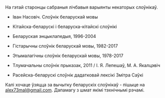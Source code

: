 На гэтай старонцы сабраныя лічбавыя варыянты некаторых слоўнікаў.

* Іван Насовіч. Слоўнік беларускай мовы

* Кітайска-беларускі і беларуска-кітайскі слоўнікі

* Беларуская энцыклапедыя, 1996-2004

* Гістарычны слоўнік беларускай мовы, 1982-2017

* Этымалагічны слоўнік беларускай мовы, 1978-2017

* Тлумачальны слоўнік прыказак, 2011 / I. Я. Лепешаў, М. А. Якалцэвіч

* Расейска-беларускі слоўнік дадатковай лексікі Змітра Саўкі

Калі хочаце ўзяцца за вычытку беларускіх слоўнікаў - пішыце на alex73mal@gmail.com. Дапамагу з шмат якімі тэхнічнымі рэчамі.